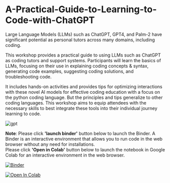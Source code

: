 # A-Practical-Guide-to-Learning-to-Code-with-ChatGPT
Large Language Models (LLMs) such as ChatGPT, GPT4, and Palm-2 have significant potential as personal tutors across many domains, including coding.<br>

This workshop provides a practical guide to using LLMs such as ChatGPT as coding tutors and support systems. Participants will learn the basics of LLMs, focusing on their use in explaining coding concepts & syntax, generating code examples, suggesting coding solutions, and troubleshooting code.<br>

It includes hands-on activities and provides tips for optimizing interactions with these novel AI models for effective coding education with a focus on the python coding language. But the principles and tips generalize to other coding languages. This workshop aims to equip attendees with the necessary skills to best integrate these tools into their individual journey learning to code.<br>

![gpt](https://github.com/The-CEAS-Library/A-Practical-Guide-to-Learning-to-Code-with-ChatGPT/assets/30638279/ad7dd0f9-0d30-47b3-b18a-6128269d6695)




**Note**: Please click **'launch binder'** button below to launch the Binder. A Binder is an interactive environment that allows you to run code in the web browser without any need for installations. <br>
Please click **'Open in Colab'** button below to launch the notebook in Google Colab for an interactive environment in the web browser.

[![Binder](https://mybinder.org/badge_logo.svg)](https://mybinder.org/v2/gh/The-CEAS-Library/A-Practical-Guide-to-Learning-to-Code-with-ChatGPT.git/master)

[![Open In Colab](https://colab.research.google.com/assets/colab-badge.svg)](http://colab.research.google.com/github/The-CEAS-Library/A-Practical-Guide-to-Learning-to-Code-with-ChatGPT)

